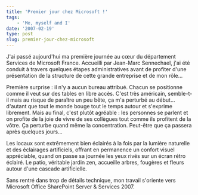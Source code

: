 ```yaml
---
title: 'Premier jour chez Microsoft !'
tags:
    - 'Me, myself and I'
date: '2007-02-19'
type: post
slug: premier-jour-chez-microsoft
---
```


J'ai passé aujourd'hui ma première journée au cœur du département Services de Microsoft France. Accueilli par Jean-Marc Sennechael, j'ai été conduit à travers quelques étapes administratives avant de profiter d'une présentation de la structure de cette grande entreprise et de mon rôle…

Première surprise&nbsp;: il n'y a aucun bureau attribué. Chacun se positionne comme il veut sur des tables en libre accès. C'est très américain, semble-t-il mais au risque de paraître un peu bête, ça m'a perturbé au début… d'autant que tout le monde bouge tout le temps autour et s'exprime librement. Mais au final, c'est plutôt agréable&nbsp;: les personnes se parlent et on profite de la joie de vivre de ses collègues tout comme ils profitent de la vôtre. Ça perturbe quand même la concentration. Peut-être que ça passera après quelques jours…

Les locaux sont extrêmement bien éclairés à la fois par la lumière naturelle et des éclairages artificiels, offrant en permanence un confort visuel appréciable, quand on passe sa journée les yeux rivés sur un écran rétro éclairé. Le patio, véritable jardin zen, accueille arbres, fougères et fleurs autour d'une cascade artificielle.

Sans rentré dans trop de détails technique, mon travail s'oriente vers Microsoft Office SharePoint Server &amp; Services 2007.
